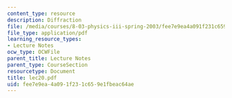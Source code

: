 ```yaml
---
content_type: resource
description: Diffraction
file: /media/courses/8-03-physics-iii-spring-2003/fee7e9ea4a091f231c659e1fbeac64ae_lec20.pdf
file_type: application/pdf
learning_resource_types:
- Lecture Notes
ocw_type: OCWFile
parent_title: Lecture Notes
parent_type: CourseSection
resourcetype: Document
title: lec20.pdf
uid: fee7e9ea-4a09-1f23-1c65-9e1fbeac64ae
---
```

